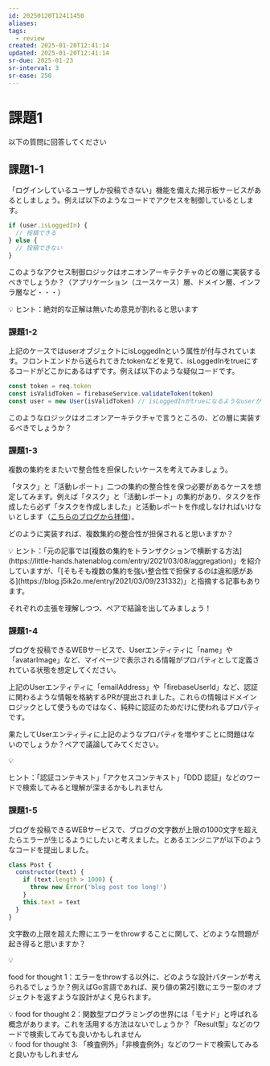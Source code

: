 ```yaml
---
id: 20250120T12411450
aliases: 
tags:
  - review
created: 2025-01-20T12:41:14
updated: 2025-01-20T12:41:14
sr-due: 2025-01-23
sr-interval: 3
sr-ease: 250
---
```

# 課題1

以下の質問に回答してください

## 課題1-1

「ログインしているユーザしか投稿できない」機能を備えた掲示板サービスがあるとしましょう。例えば以下のようなコードでアクセスを制御しているとします。

```jsx
if (user.isLoggedIn) {
  // 投稿できる
} else {
  // 投稿できない
}
```

このようなアクセス制御ロジックはオニオンアーキテクチャのどの層に実装するべきでしょうか？（アプリケーション（ユースケース）層、ドメイン層、インフラ層など・・・）

<aside>
💡 ヒント：絶対的な正解は無いため意見が割れると思います

</aside>

### 課題1-2

上記のケースではuserオブジェクトにisLoggedInという属性が付与されています。フロントエンドから送られてきたtokenなどを見て、isLoggedInをtrueにするコードがどこかにあるはずです。例えば以下のような疑似コードです。

```jsx
const token = req.token
const isValidToken = firebaseService.validateToken(token)
const user = new User(isValidToken) // isLoggedInがtrueになるようなuserが作成されるイメージ
```

このようなロジックはオニオンアーキテクチャで言うところの、どの層に実装するべきでしょうか？

### 課題1-3

複数の集約をまたいで整合性を担保したいケースを考えてみましょう。

「タスク」と「活動レポート」二つの集約の整合性を保つ必要があるケースを想定してみます。例えば「タスク」と「活動レポート」の集約があり、タスクを作成したら必ず「タスクを作成しました」と活動レポートを作成しなければいけないとします（[こちらのブログから拝借](https://little-hands.hatenablog.com/entry/2021/03/08/aggregation)）。

どのように実装すれば、複数集約の整合性が担保されると思いますか？

<aside>
💡 ヒント：「元の記事では[複数の集約をトランザクションで横断する方法](https://little-hands.hatenablog.com/entry/2021/03/08/aggregation)」を紹介していますが、「[そもそも複数の集約を強い整合性で担保するのは違和感がある](https://blog.j5ik2o.me/entry/2021/03/09/231332)」と指摘する記事もあります。

それぞれの主張を理解しつつ、ペアで結論を出してみましょう！

</aside>

### 課題1-4

ブログを投稿できるWEBサービスで、Userエンティティに「name」や「avatarImage」など、マイページで表示される情報がプロパティとして定義されている状態を想定してください。

上記のUserエンティティに「emailAddress」や「firebaseUserId」など、認証に関わるような情報を格納するPRが提出されました。これらの情報はドメインロジックとして使うものではなく、純粋に認証のためだけに使われるプロパティです。

果たしてUserエンティティに上記のようなプロパティを増やすことに問題はないのでしょうか？ペアで議論してみてください。

<aside>
💡

ヒント：「認証コンテキスト」「アクセスコンテキスト」「DDD 認証」などのワードで検索してみると理解が深まるかもしれません

</aside>

### 課題1-5

ブログを投稿できるWEBサービスで、ブログの文字数が上限の1000文字を超えたらエラーが生じるようにしたいと考えました。とあるエンジニアが以下のようなコードを提出しました。

```jsx
class Post {
  constructor(text) {
    if (text.length > 1000) {
      throw new Error('blog post too long!')
    }
    this.text = text
  }
}
```

文字数の上限を超えた際にエラーをthrowすることに関して、どのような問題が起き得ると思いますか？

<aside>
💡

food for thought 1：エラーをthrowする以外に、どのような設計パターンが考えられるでしょうか？例えばGo言語であれば、戻り値の第2引数にエラー型のオブジェクトを返すような設計がよく見られます。

</aside>

<aside>
💡 food for thought 2：関数型プログラミングの世界には「モナド」と呼ばれる概念があります。これを活用する方法はないでしょうか？「Result型」などのワードで検索してみても良いかもしれません

</aside>

<aside>
💡 food for thought 3: 「検査例外」「非検査例外」などのワードで検索してみると良いかもしれません

</aside>


